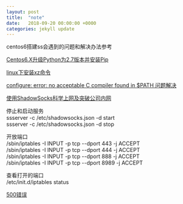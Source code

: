 ```yaml
---
layout: post
title:  "note"
date:   2018-09-20 00:00:00 +0000
categories: jekyll update
---
```

centos6搭建ss会遇到的问题和解决办法参考

[Centos6.X升级Python为2.7版本并安装Pip](https://blog.csdn.net/LoveCarpenter/article/details/74011641 "Centos")

[linux下安装xz命令](https://blog.csdn.net/qq_21383435/article/details/79540117)

[configure: error: no acceptable C compiler found in $PATH 问题解决](http://blog.51cto.com/raulkang/573151)

[使用ShadowSocks科学上网及突破公司内网](http://www.devtalking.com/articles/shadowsocks-guide/)

停止和启动服务  
ssserver -c /etc/shadowsocks.json -d start   
ssserver -c /etc/shadowsocks.json -d stop  


开放端口  
/sbin/iptables -I INPUT -p tcp --dport 443 -j ACCEPT  
/sbin/iptables -I INPUT -p tcp --dport 444 -j ACCEPT  
/sbin/iptables -I INPUT -p tcp --dport 888 -j ACCEPT  
/sbin/iptables -I INPUT -p tcp --dport 8989 -j ACCEPT  

查看打开的端口  
/etc/init.d/iptables status  


[500错误](https://github.com/shadowsocks/shadowsocks/issues/1275)